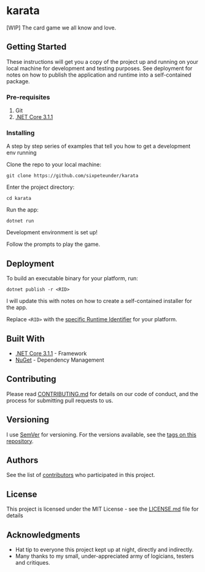 # karata
[WIP] The card game we all know and love.
## Getting Started

These instructions will get you a copy of the project up and running on your local machine for development and testing purposes. See deployment for notes on how to publish the application and runtime into a self-contained package.

### Pre-requisites

1. Git
2. [.NET Core 3.1.1](https://dotnet.microsoft.com/download) 

### Installing

A step by step series of examples that tell you how to get a development env running

Clone the repo to your local machine:

```
git clone https://github.com/sixpeteunder/karata
```

Enter the project directory:

```
cd karata
```

Run the app:

```
dotnet run
```

Development environment is set up!

Follow the prompts to play the game.

## Deployment

To build an executable binary for your platform, run:

```
dotnet publish -r <RID>
```

I will update this with notes on how to create a self-contained installer for the app.

Replace `<RID>` with the [specific Runtime Identifier](https://docs.microsoft.com/en-us/dotnet/core/rid-catalog) for your platform. 

## Built With

* [.NET Core 3.1.1](https://dotnet.microsoft.com/download) - Framework 
* [NuGet](https://www.nuget.org) - Dependency Management

## Contributing

Please read [CONTRIBUTING.md](CONTRIBUTING.md) for details on our code of conduct, and the process for submitting pull requests to us.

## Versioning

I use [SemVer](http://semver.org/) for versioning. For the versions available, see the [tags on this repository](https://github.com/your/project/tags). 

## Authors

See the list of [contributors](https://github.com/sixpeteunder/karata/contributors) who participated in this project.

## License

This project is licensed under the MIT License - see the [LICENSE.md](LICENSE.md) file for details

## Acknowledgments

* Hat tip to everyone this project kept up at night, directly and indirectly.
* Many thanks to my small, under-appreciated army of logicians, testers and critiques.
